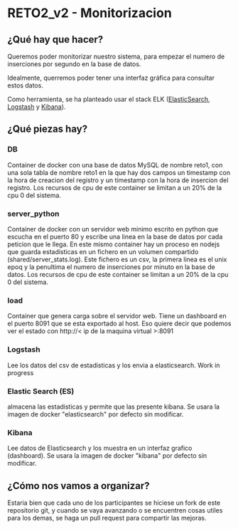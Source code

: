 # RETO2_v2 - Monitorizacion

## ¿Qué hay que hacer?

Queremos poder monitorizar nuestro sistema, para empezar el numero de inserciones por segundo en la base de datos.

Idealmente, querremos poder tener una interfaz gráfica para consultar estos datos.

Como herramienta, se ha planteado usar el stack ELK ([ElasticSearch][1], [Logstash][2] y [Kibana][3]).

## ¿Qué piezas hay?

### DB
Container de docker con una base de datos MySQL de nombre reto1, con una sola tabla de nombre reto1 en la que hay dos campos un timestamp con la hora de creacion del registro y un timestamp con la hora de insercion del registro. Los recursos de cpu de este  container se limitan a un 20% de la cpu 0 del sistema.

### server_python
Container de docker con un servidor web minimo escrito en python que escucha en el puerto 80 y escribe una linea en la base de datos por cada peticion que le llega. En este mismo container hay un proceso en nodejs que guarda estadisticas en un fichero en un volumen compartido (shared/server_stats.log). Este fichero es un csv, la primera linea es el unix epoq y la penultima el numero de inserciones por minuto en la base de datos. Los recursos de cpu de este  container se limitan a un 20% de la cpu 0 del sistema.

### load
Container que genera carga sobre el servidor web. Tiene un dashboard en el puerto 8091 que se esta exportado al host. Eso quiere decir que podemos ver el estado con http://< ip de la  maquina virtual >:8091

### Logstash
Lee los datos del csv de estadisticas y los envia a elasticsearch. Work in progress

### Elastic Search (ES)
almacena las estadisticas y permite que las presente kibana. Se usara la imagen de docker "elasticsearch" por defecto sin modificar.

### Kibana
Lee datos de Elasticsearch y los muestra en un interfaz grafico (dashboard). Se usara la imagen de docker "kibana" por defecto sin modificar.

## ¿Cómo nos vamos a organizar?

Estaria bien que cada uno de los participantes se hiciese un fork de este repositorio git, y cuando se vaya avanzando o se encuentren cosas utiles para los demas, se haga un pull request para compartir las mejoras.

[1]: https://www.elastic.co/products/elasticsearch
[2]: https://www.elastic.co/products/logstash
[3]: https://www.elastic.co/products/kibana

